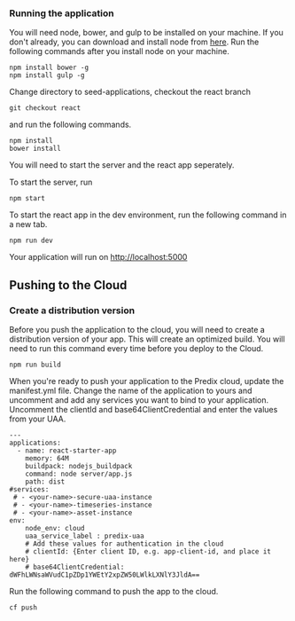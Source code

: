 ### Running the application
You will need node, bower, and gulp to be installed on your machine. If you don't already, you can download and install node from <a href="https://nodejs.org/en/download/">here</a>. Run the following commands after you install node on your machine.

```
npm install bower -g
npm install gulp -g
```

Change directory to seed-applications, checkout the react branch

```
git checkout react
```
and run the following commands.
```
npm install
bower install
```

You will need to start the server and the react app seperately.

To start the server, run
```
npm start
```
To start the react app in the dev environment, run the following command in a new tab.
```
npm run dev
```

Your application will run on <a href="http://localhost:5000">http://localhost:5000</a>

## Pushing to the Cloud

### Create a distribution version

Before you push the application to the cloud, you will need to create a distribution version of your app. This will create an optimized build. You will need to run this command every time before you deploy to the Cloud.

```
npm run build
```

When you're ready to push your application to the Predix cloud, update the manifest.yml file. Change the name of the application to yours and uncomment and add any services you want to bind to your application. Uncomment the clientId and base64ClientCredential and enter the values from your UAA.

```
---
applications:
  - name: react-starter-app
    memory: 64M
    buildpack: nodejs_buildpack
    command: node server/app.js
    path: dist
#services:
 # - <your-name>-secure-uaa-instance
 # - <your-name>-timeseries-instance
 # - <your-name>-asset-instance
env:
    node_env: cloud
    uaa_service_label : predix-uaa
    # Add these values for authentication in the cloud
    # clientId: {Enter client ID, e.g. app-client-id, and place it here}
    # base64ClientCredential: dWFhLWNsaWVudC1pZDp1YWEtY2xpZW50LWlkLXNlY3JldA==
```
Run the following command to push the app to the cloud.
```
cf push
```
